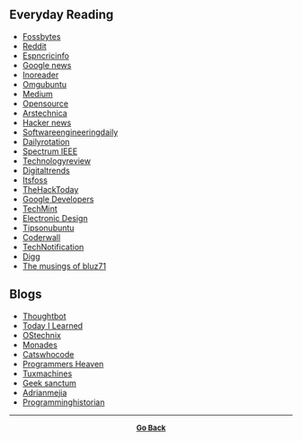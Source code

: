 ## Everyday Reading

  - [Fossbytes](https://fossbytes.com/)
  - [Reddit](https://www.reddit.com/)
  - [Espncricinfo](http://www.espncricinfo.com/)
  - [Google news](https://news.google.com/)
  - [Inoreader](https://www.inoreader.com/welcome)
  - [Omgubuntu](https://www.omgubuntu.co.uk/)
  - [Medium](https://medium.com/)
  - [Opensource](https://opensource.com)
  - [Arstechnica](https://arstechnica.com/)
  - [Hacker news](https://news.ycombinator.com/)
  - [Softwareengineeringdaily](https://softwareengineeringdaily.com/)
  - [Dailyrotation](http://www.dailyrotation.com/)
  - [Spectrum IEEE](https://spectrum.ieee.org/)
  - [Technologyreview](https://www.technologyreview.com/)
  - [Digitaltrends](https://www.digitaltrends.com/)
  - [Itsfoss](https://itsfoss.com/)
  - [TheHackToday](https://thehacktoday.com/)
  - [Google Developers](https://developers.google.com/)
  - [TechMint](https://www.tecmint.com/)
  - [Electronic Design](http://www.electronicdesign.com/)
  - [Tipsonubuntu](http://tipsonubuntu.com/)
  - [Coderwall](https://coderwall.com/)
  - [TechNotification](https://www.technotification.com/)
  - [Digg](http://digg.com/)
  - [The musings of bluz71](https://bluz71.github.io/)

## Blogs  

  - [Thoughtbot](https://robots.thoughtbot.com/)
  - [Today I Learned](https://til.hashrocket.com/)
  - [OStechnix](https://www.ostechnix.com/)
  - [Monades](https://monades.roperzh.com/)
  - [Catswhocode](https://www.catswhocode.com/blog/)
  - [Programmers Heaven](https://programmersheaven.com/)
  - [Tuxmachines](http://www.tuxmachines.org/)
  - [Geek sanctum](https://sanctum.geek.nz/arabesque/)
  - [Adrianmejia](https://adrianmejia.com/#home)
  - [Programminghistorian](https://programminghistorian.org/)

---

<p align="center">
  <b>
  <a href="https://gs1293.github.io/resource.html"> <font size="-1">Go Back</font></a>
  </b>
</p>
